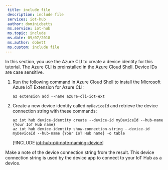 ```yaml
---
 title: include file
 description: include file
 services: iot-hub
 author: dominicbetts
 ms.service: iot-hub
 ms.topic: include
 ms.date: 09/07/2018
 ms.author: dobett
 ms.custom: include file
---
```


In this section, you use the Azure CLI to create a device identity for this tutorial. The Azure CLI is preinstalled in the [Azure Cloud Shell](~/articles/cloud-shell/overview.md). Device IDs are case sensitive.

1. Run the following command in Azure Cloud Shell to install the Microsoft Azure IoT Extension for Azure CLI:

    ```azurecli-interactive
    az extension add --name azure-cli-iot-ext
    ```

2. Create a new device identity called `myDeviceId` and retrieve the device connection string with these commands:

    ```azurecli-interactive
    az iot hub device-identity create --device-id myDeviceId --hub-name {Your IoT Hub name}
    az iot hub device-identity show-connection-string --device-id myDeviceId --hub-name {Your IoT Hub name} -o table
    ```

   [!INCLUDE [iot-hub-pii-note-naming-device](iot-hub-pii-note-naming-device.md)]

Make a note of the device connection string from the result. This device connection string is used by the device app to connect to your IoT Hub as a device.

<!-- images and links -->
